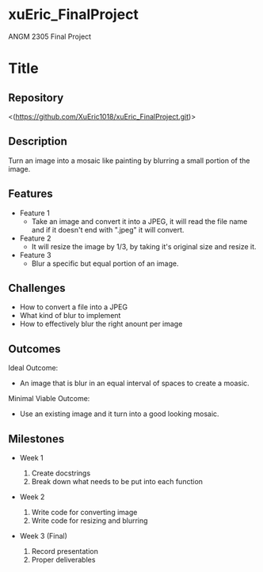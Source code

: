 # xuEric_FinalProject
ANGM 2305 Final Project

# Title

## Repository
<(https://github.com/XuEric1018/xuEric_FinalProject.git)>

## Description
Turn an image into a mosaic like painting by blurring a small portion of the image.

## Features
- Feature 1
	- Take an image and convert it into a JPEG, it will read the file name
   	  and if it doesn't end with ".jpeg" it will convert.
- Feature 2
	- It will resize the image by 1/3, by taking it's original size and resize it.
- Feature 3 
	- Blur a specific but equal portion of an image. 

## Challenges
- How to convert a file into a JPEG
- What kind of blur to implement
- How to effectively blur the right anount per image

## Outcomes
Ideal Outcome:
- An image that is blur in an equal interval of spaces to create a moasic.

Minimal Viable Outcome:
- Use an existing image and it turn into a good looking mosaic.

## Milestones

- Week 1
  1. Create docstrings
  2. Break down what needs to be put into each function

- Week 2
  1. Write code for converting image
  2. Write code for resizing and blurring

- Week 3 (Final)
  1. Record presentation
  2. Proper deliverables
